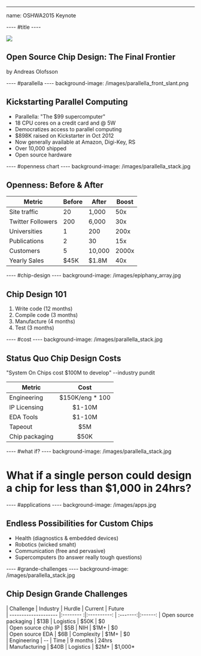 ----  ----
name: OSHWA2015 Keynote

---- #title ----

![](/images/epiphanyIV.jpg)
## Open Source Chip Design: The Final Frontier
by Andreas Olofsson

---- #parallella ----
background-image:  /images/parallella_front_slant.png

## Kickstarting Parallel Computing
* Parallella: "The $99 supercomputer"
* 18 CPU cores on a credit card and @ 5W 
* Democratizes access to parallel computing
* $898K raised on Kickstarter in Oct 2012
* Now generally available at Amazon, Digi-Key, RS
* Over 10,000 shipped  
* Open source hardware  

---- #openness chart ----
background-image: /images/parallella_stack.jpg

## Openness: Before & After
| Metric            | Before |  After   | Boost  | 
| -------------     |------- | ---------| -----  |
| Site traffic      | 20     |  1,000   | 50x    |
| Twitter Followers | 200    |  6,000   | 30x    |
| Universities      | 1      |  200     | 200x   |
| Publications      | 2      |  30      | 15x    |
| Customers         | 5      |  10,000  | 2000x  |
| Yearly Sales      | $45K   |  $1.8M   | 40x    |

---- #chip-design ----
background-image: /images/epiphany_array.jpg  

## Chip Design 101
1. Write code (12 months)
2. Compile code (3 months)   
3. Manufacture (4 months)    
4. Test (3 months)

---- #cost ----
background-image: /images/parallella_stack.jpg

## Status Quo Chip Design Costs  
   
"System On Chips cost $100M to develop" --industry pundit  

| Metric            | Cost            |  
| -------------     |:---------:      |
| Engineering       | $150K/eng * 100 |
| IP Licensing      | $1-10M          |
| EDA Tools         | $1-10M          |
| Tapeout           | $5M             |
| Chip packaging    | $50K            |

---- #what if? ----
background-image: /images/parallella_stack.jpg

##  
# What if a single person could design a chip for less than $1,000 in 24hrs?    

---- #applications ----
background-image: /images/apps.jpg

## Endless Possibilities for Custom Chips
* Health (diagnostics & embedded devices)   
* Robotics (wicked smaht)  
* Communication (free and pervasive)   
* Supercomputers (to answer really tough questions)  

---- #grande-challenges ----
background-image: /images/parallella_stack.jpg

## Chip Design Grande Challenges

| Challenge             | Industry  | Hurdle      | Current  | Future  
| --------------------  |:-------- :|:----------: | :-------:|:------:
| Open source packaging | $13B      | Logistics   | $50K     | $0          
| Open source chip IP   | $5B       | NIH         | $1M+     | $0   
| Open source EDA       | $6B       | Complexity  | $1M+     | $0  
| Engineering           | --        | Time        | 9 months | 24hrs  
| Manufacturing         | $40B      | Logistics   | $2M+     | $1,000*         







